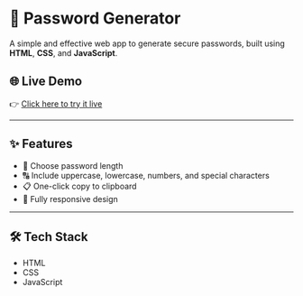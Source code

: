 # 🔐 Password Generator

A simple and effective web app to generate secure passwords, built using **HTML**, **CSS**, and **JavaScript**.

## 🌐 Live Demo

👉 [Click here to try it live](https://password-generator-ashy-phi.vercel.app/)

---

## ✨ Features

- 🔢 Choose password length
- 🔠 Include uppercase, lowercase, numbers, and special characters
- 📋 One-click copy to clipboard
- 📱 Fully responsive design

---

## 🛠️ Tech Stack

- HTML
- CSS
- JavaScript

